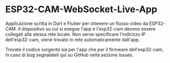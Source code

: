# ESP32-CAM-WebSocket-Live-App

Applicazione scritta in Dart e Flutter per ottenere un flusso video da ESP32-CAM.
Il dispositivo su cui si esegue l'app e l'esp32-cam devono essere collegati alla stessa rete locale.
Non serve specificare l'indirizzo IP dell'esp32-cam, viene trovato in rete automaticamente dall'app.

Trovate il codice sorgente sia per l'app che per il firmware dell'esp32-cam, in caso di bug segnalateli qui su GitHub nella sezione Issues.
